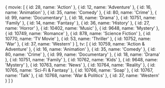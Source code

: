 {
movie: [
{ id: 28, name: 'Action' },
{ id: 12, name: 'Adventure' },
{ id: 16, name: 'Animation' },
{ id: 35, name: 'Comedy' },
{ id: 80, name: 'Crime' },
{ id: 99, name: 'Documentary' },
{ id: 18, name: 'Drama' },
{ id: 10751, name: 'Family' },
{ id: 14, name: 'Fantasy' },
{ id: 36, name: 'History' },
{ id: 27, name: 'Horror' },
{ id: 10402, name: 'Music' },
{ id: 9648, name: 'Mystery' },
{ id: 10749, name: 'Romance' },
{ id: 878, name: 'Science Fiction' },
{ id: 10770, name: 'TV Movie' },
{ id: 53, name: 'Thriller' },
{ id: 10752, name: 'War' },
{ id: 37, name: 'Western' }
],
tv: [
{ id: 10759, name: 'Action & Adventure' },
{ id: 16, name: 'Animation' },
{ id: 35, name: 'Comedy' },
{ id: 80, name: 'Crime' },
{ id: 99, name: 'Documentary' },
{ id: 18, name: 'Drama' },
{ id: 10751, name: 'Family' },
{ id: 10762, name: 'Kids' },
{ id: 9648, name: 'Mystery' },
{ id: 10763, name: 'News' },
{ id: 10764, name: 'Reality' },
{ id: 10765, name: 'Sci-Fi & Fantasy' },
{ id: 10766, name: 'Soap' },
{ id: 10767, name: 'Talk' },
{ id: 10768, name: 'War & Politics' },
{ id: 37, name: 'Western' }
]
}
